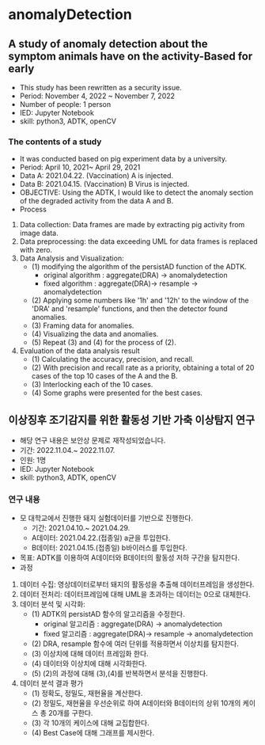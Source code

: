 # anomalyDetection
## A study of anomaly detection about the symptom animals have on the activity-Based for early
- This study has been rewritten as a security issue.
- Period: November 4, 2022 ~ November 7, 2022
- Number of people: 1 person
- IED: Jupyter Notebook
- skill: python3, ADTK, openCV
  
### The contents of a study
- It was conducted based on pig experiment data by a university.
- Period: April 10, 2021~ April 29, 2021
- Data A: 2021.04.22. (Vaccination) A is injected.
- Data B: 2021.04.15. (Vaccination) B Virus is injected.
- OBJECTIVE: Using the ADTK, I would like to detect the anomaly section of the degraded activity from the data A and B.
- Process
1. Data collection: Data frames are made by extracting pig activity from image data.
2. Data preprocessing: the data exceeding UML for data frames is replaced with zero.
3. Data Analysis and Visualization:
	- (1) modifying the algorithm of the persistAD function of the ADTK.
		- original algorithm : aggregate(DRA) -> anomalydetection
		- fixed algorithm : aggregate(DRA)-> resample -> anomalydetection
	- (2) Applying some numbers like '1h' and '12h' to the window of the 'DRA' and 'resample' functions, and then the detector found anomalies.
	- (3) Framing data for anomalies.
	- (4) Visualizing the data and anomalies.
	- (5) Repeat (3) and (4) for the process of (2).
4. Evaluation of the data analysis result
	- (1) Calculating the accuracy, precision, and recall.
	- (2) With precision and recall rate as a priority, obtaining a total of 20 cases of the top 10 cases of the A and the B.
	- (3) Interlocking each of the 10 cases.
	- (4) Some graphs were presented for the best cases.
  
  
## 이상징후 조기감지를 위한 활동성 기반 가축 이상탐지 연구
- 해당 연구 내용은 보안상 문제로 재작성되었습니다.
- 기간: 2022.11.04.~ 2022.11.07.
- 인원: 1명
- IED: Jupyter Notebook
- skill: python3, ADTK, openCV
  
### 연구 내용
- 모 대학교에서 진행한 돼지 실험데이터를 기반으로 진행한다.
	- 기간: 2021.04.10.~ 2021.04.29.
	- A데이터: 2021.04.22.(접종일) a균을 투입한다.
	- B데이터: 2021.04.15.(접종일) b바이러스를 투입한다.
- 목표: ADTK를 이용하여 A데이터와 B데이터의 활동성 저하 구간을 탐지한다.
- 과정
1. 데이터 수집: 영상데이터로부터 돼지의 활동성을 추출해 데이터프레임을 생성한다.	
2. 데이터 전처리: 데이터프레임에 대해 UML을 초과하는 데이터는 0으로 대체한다.
3. 데이터 분석 및 시각화: 
	- (1) ADTK의 persistAD 함수의 알고리즘을 수정한다.
		- original 알고리즘 : aggregate(DRA) -> anomalydetection
		- fixed 알고리즘 : aggregate(DRA)-> resample -> anomalydetection
	- (2) DRA, resample 함수에 여러 단위를 적용하면서 이상치를 탐지한다.
	- (3) 이상치에 대해 데이터 프레임화 한다.
	- (4) 데이터와 이상치에 대해 시각화한다.
	- (5) (2)의 과정에 대해 (3),(4)를 반복하면서 분석을 진행한다.
4. 데이터 분석 결과 평가
	- (1) 정확도, 정밀도, 재현율을 계산한다.
	- (2) 정밀도, 재현율을 우선순위로 하여 A데이터와 B데이터의 상위 10개의 케이스 총 20개를 구한다.
	- (3) 각 10개의 케이스에 대해 교집합한다.
	- (4) Best Case에 대해 그래프를 제시한다.

